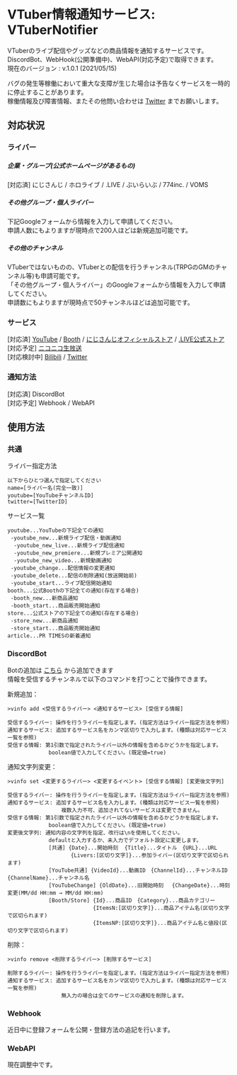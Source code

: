 # VTuber情報通知サービス: VTuberNotifier
VTuberのライブ配信やグッズなどの商品情報を通知するサービスです。    
DiscordBot、WebHook(公開準備中)、WebAPI(対応予定)で取得できます。   
現在のバージョン : v.1.0.1 (2021/05/15)
  
バグの発生等稼働において重大な支障が生じた場合は予告なくサービスを一時的に停止することがあります。    
稼働情報及び障害情報、またその他問い合わせは [Twitter](https://www.twitter.com/chromeru0312) までお願いします。    

## 対応状況
### ライバー
##### 企業・グループ(公式ホームページがあるもの)
[対応済] にじさんじ / ホロライブ / .LIVE / ぶいらいぶ / 774inc. / VOMS  
##### その他グループ・個人ライバー    
下記Googleフォームから情報を入力して申請してください。    
申請人数にもよりますが現時点で200人ほどは新規追加可能です。    
##### その他のチャンネル    
VTuberではないものの、VTuberとの配信を行うチャンネル(TRPGのGMのチャンネル等)も申請可能です。    
「その他グループ・個人ライバー」のGoogleフォームから情報を入力して申請してください。    
申請数にもよりますが現時点で50チャンネルほどは追加可能です。   
### サービス  
\[対応済] [YouTube](https://www.youtube.com/) / [Booth](https://booth.pm/) / [にじさんじオフィシャルストア](https://shop.nijisanji.jp/) / [.LIVE公式ストア](https://4693.live/)    
\[対応予定] [ニコニコ生放送](https://live.nicovideo.jp/)  
\[対応検討中] [Bilibili](https://www.bilibili.com/) / [Twitter](https://twitter.com/)  
### 通知方法  
[対応済] DiscordBot  
[対応予定] Webhook / WebAPI  

## 使用方法
### 共通
ライバー指定方法
```
以下からひとつ選んで指定してください
name=[ライバー名(完全一致)]  
youtube=[YouTubeチャンネルID]  
twitter=[TwitterID]  
```

サービス一覧
```
youtube...YouTubeの下記全ての通知 
 -youtube_new...新規ライブ配信・動画通知  
  -youtube_new_live...新規ライブ配信通知
  -youtube_new_premiere...新規プレミア公開通知
  -youtube_new_video...新規動画通知
 -youtube_change...配信情報の変更通知  
 -youtube_delete...配信の削除通知(放送開始前) 
 -youtube_start...ライブ配信開始通知  
booth...公式Boothの下記全ての通知(存在する場合)  
 -booth_new...新商品通知  
 -booth_start...商品販売開始通知
store...公式ストアの下記全ての通知(存在する場合)  
 -store_new...新商品通知  
 -store_start...商品販売開始通知  
article...PR TIMESの新着通知
```
### DiscordBot
Botの追加は [こちら](https://discord.com/api/oauth2/authorize?client_id=799182985600958494&permissions=133184&scope=bot) から追加できます    
情報を受信するチャンネルで以下のコマンドを打つことで操作できます。

新規追加：
```
>vinfo add <受信するライバー> <通知するサービス> [受信する情報]  
  
受信するライバー: 操作を行うライバーを指定します。(指定方法はライバー指定方法を参照)  
通知するサービス: 追加するサービス名をカンマ区切りで入力します。(種類は対応サービス一覧を参照)
受信する情報: 第1引数で指定されたライバー以外の情報を含めるかどうかを指定します。
             boolean値で入力してください。(既定値=true)
```

通知文字列変更：
```
>vinfo set <変更するライバー> <変更するイベント> [受信する情報] [変更後文字列]  
  
受信するライバー: 操作を行うライバーを指定します。(指定方法はライバー指定方法を参照)  
通知するサービス: 追加するサービス名を入力します。(種類は対応サービス一覧を参照)
                 複数入力不可、追加されてないサービスは変更できません。
受信する情報: 第1引数で指定されたライバー以外の情報を含めるかどうかを指定します。
             boolean値で入力してください。(既定値=true)
変更後文字列: 通知内容の文字列を指定、改行は\nを使用してください。 
             defaultと入力するか、未入力でデフォルト設定に変更します。
             [共通] {Date}...開始時刻  {Title}...タイトル　{URL}...URL
                    {Livers:[区切り文字]}...参加ライバー(区切り文字で区切られます)
             [YouTube共通] {VideoId}...動画ID　{ChannelId}...チャンネルID　{ChannelName}...チャンネル名
             [YouTubeChange] {OldDate}...旧開始時刻　 {ChangeDate}...時刻変更(MM/dd HH:mm → MM/dd HH:mm)
             [Booth/Store] {Id}...商品ID　{Category}...商品カテゴリー
                           {ItemsN:[区切り文字]}...商品アイテム名(区切り文字で区切られます)
                           {ItemsNP:[区切り文字]}...商品アイテム名と値段(区切り文字で区切られます)
```

削除：
```
>vinfo remove <削除するライバー> [削除するサービス]   
  
削除するライバー: 操作を行うライバーを指定します。(指定方法はライバー指定方法を参照)
通知するサービス: 追加するサービス名をカンマ区切りで入力します。(種類は対応サービス一覧を参照)
                 無入力の場合は全てのサービスの通知を削除します。  
```

### Webhook
近日中に登録フォームを公開・登録方法の追記を行います。

### WebAPI
現在調整中です。
